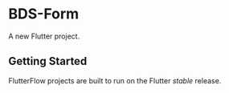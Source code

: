 # BDS-Form

A new Flutter project.

## Getting Started

FlutterFlow projects are built to run on the Flutter _stable_ release.
